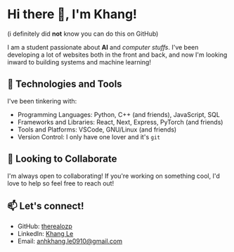 # Hi there 👋, I'm Khang!

(i definitely did **not** know you can do this on GitHub)

I am a student passionate about **AI** and _computer stuffs_. I've been developing a lot of websites both in the front and back, and now I'm looking inward to building systems and machine learning! 

## 🚀 Technologies and Tools

I've been tinkering with:

- Programming Languages: Python, C++ (and friends), JavaScript, SQL
- Frameworks and Libraries: React, Next, Express, PyTorch (and friends)
- Tools and Platforms: VSCode, GNU/Linux (and friends)
- Version Control: I only have one lover and it's `git`

## 👯 Looking to Collaborate

I'm always open to collaborating! If you're working on something cool, I'd love to help so feel free to reach out!

## 📫 Let's connect!

- GitHub: [therealozp](https://github.com/therealozp)
- LinkedIn: [Khang Le](https://www.linkedin.com/in/anhkhang-le/)
- Email: anhkhang.le0910@gmail.com


<!--
**therealozp/therealozp** is a ✨ _special_ ✨ repository because its `README.md` (this file) appears on your GitHub profile.

Here are some ideas to get you started:

- 🔭 I’m currently working on ...
- 🌱 I’m currently learning ...
- 👯 I’m looking to collaborate on ...
- 🤔 I’m looking for help with ...
- 💬 Ask me about ...
- 📫 How to reach me: ...
- 😄 Pronouns: ...
- ⚡ Fun fact: ...
-->
